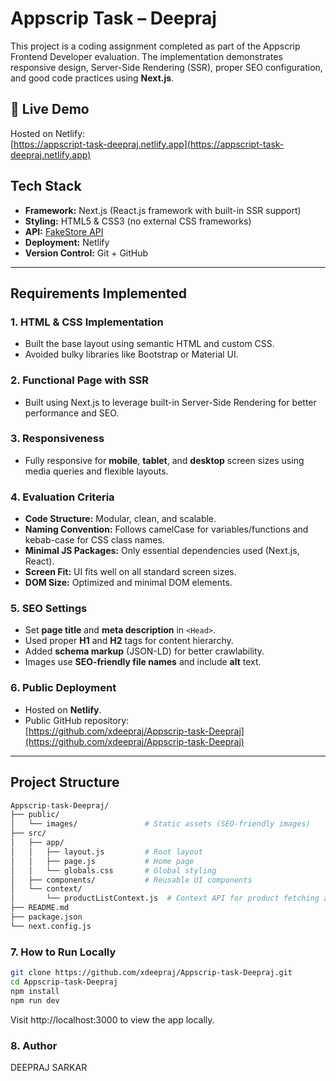 # Appscrip Task – Deepraj

This project is a coding assignment completed as part of the Appscrip Frontend Developer evaluation. The implementation demonstrates responsive design, Server-Side Rendering (SSR), proper SEO configuration, and good code practices using **Next.js**.

## 🔗 Live Demo

Hosted on Netlify:  
[https://appscript-task-deepraj.netlify.app](https://appscript-task-deepraj.netlify.app)

## Tech Stack

- **Framework:** Next.js (React.js framework with built-in SSR support)
- **Styling:** HTML5 & CSS3 (no external CSS frameworks)
- **API:** [FakeStore API](https://fakestoreapi.com/)
- **Deployment:** Netlify
- **Version Control:** Git + GitHub

---

## Requirements Implemented

### 1. HTML & CSS Implementation

- Built the base layout using semantic HTML and custom CSS.
- Avoided bulky libraries like Bootstrap or Material UI.

### 2. Functional Page with SSR

- Built using Next.js to leverage built-in Server-Side Rendering for better performance and SEO.

### 3. Responsiveness

- Fully responsive for **mobile**, **tablet**, and **desktop** screen sizes using media queries and flexible layouts.

### 4. Evaluation Criteria

- **Code Structure:** Modular, clean, and scalable.
- **Naming Convention:** Follows camelCase for variables/functions and kebab-case for CSS class names.
- **Minimal JS Packages:** Only essential dependencies used (Next.js, React).
- **Screen Fit:** UI fits well on all standard screen sizes.
- **DOM Size:** Optimized and minimal DOM elements.

### 5. SEO Settings

- Set **page title** and **meta description** in `<Head>`.
- Used proper **H1** and **H2** tags for content hierarchy.
- Added **schema markup** (JSON-LD) for better crawlability.
- Images use **SEO-friendly file names** and include **alt** text.

### 6. Public Deployment

- Hosted on **Netlify**.
- Public GitHub repository:  
  [https://github.com/xdeepraj/Appscrip-task-Deepraj](https://github.com/xdeepraj/Appscrip-task-Deepraj)

---

## Project Structure

```bash
Appscrip-task-Deepraj/
├── public/
│   └── images/               # Static assets (SEO-friendly images)
├── src/
│   ├── app/
│   │   ├── layout.js         # Root layout
│   │   ├── page.js           # Home page
│   │   └── globals.css       # Global styling
│   ├── components/           # Reusable UI components
│   └── context/
│       └── productListContext.js  # Context API for product fetching and filtering
├── README.md
├── package.json
└── next.config.js
```

### 7. How to Run Locally

```bash
git clone https://github.com/xdeepraj/Appscrip-task-Deepraj.git
cd Appscrip-task-Deepraj
npm install
npm run dev
```

Visit http://localhost:3000 to view the app locally.

### 8. Author

DEEPRAJ SARKAR
